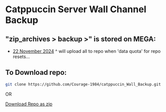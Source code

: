 # Catppuccin Server Wall Channel Backup

## "zip_archives > backup >" is stored on MEGA:
- [22 November 2024]()
^ will upload all to repo when 'data quota' for repo resets...

## To Download repo:
```bash
git clone https://github.com/Courage-1984/catppuccin_Wall_Backup.git
```
OR

[Download Repo as zip](https://github.com/Courage-1984/catppuccin_Wall_Backup/archive/refs/heads/main.zip)


